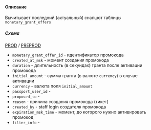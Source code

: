 #### Описание

Вычитывает последний (актуальный) снапшот таблицы `monetary_grant_offers`

##### Схема

[PROD](https://yt.yandex-team.ru/hahn/navigation?path=//home/cloud-dwh/data/prod/ods/billing/monetary_grant_offers)
/ [PREPROD](https://yt.yandex-team.ru/hahn/navigation?path=//home/cloud-dwh/data/preprod/ods/billing/monetary_grant_offers)

* `monetary_grant_offer_id` - идентификатор промокода
* `created_at_msk`          - момент создания промокода
* `duration`                - длительность (в секундах) гранта после активации промокода
* `initial_amount`          - сумма гранта (в валюте `currency`) в случае активации
* `currency`                - валюта поля `initial_amount`
* `passport_user_id`        -
* `proposed_to`             -
* `reason`                  - причина создания промокода (тикет)
* `created_by`              - staff login создателя промокода
* `expiration_msk_time`     - момент, до которого нужно активировать промокод
* `filter_info`             -
